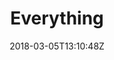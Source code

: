 ---
title: "Everything"
date: 2018-03-05T13:10:48Z
type: everything
draft: false

hiddenFromSiteMap: true
---